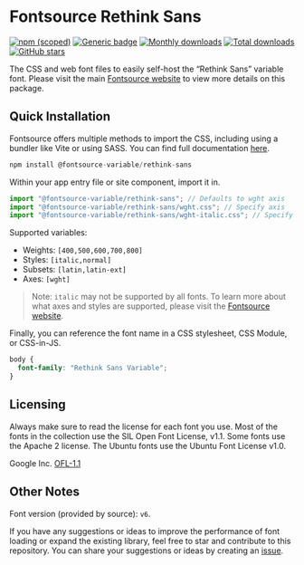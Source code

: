 # Fontsource Rethink Sans

[![npm (scoped)](https://img.shields.io/npm/v/@fontsource-variable/rethink-sans?color=brightgreen)](https://www.npmjs.com/package/@fontsource-variable/rethink-sans) [![Generic badge](https://img.shields.io/badge/fontsource-passing-brightgreen)](https://github.com/fontsource/fontsource) [![Monthly downloads](https://badgen.net/npm/dm/@fontsource-variable/rethink-sans)](https://github.com/fontsource/fontsource) [![Total downloads](https://badgen.net/npm/dt/@fontsource-variable/rethink-sans)](https://github.com/fontsource/fontsource) [![GitHub stars](https://img.shields.io/github/stars/fontsource/fontsource.svg?style=social&label=Star)](https://github.com/fontsource/fontsource/stargazers)

The CSS and web font files to easily self-host the “Rethink Sans” variable font. Please visit the main [Fontsource website](https://fontsource.org/fonts/rethink-sans) to view more details on this package.

## Quick Installation

Fontsource offers multiple methods to import the CSS, including using a bundler like Vite or using SASS. You can find full documentation [here](https://fontsource.org/docs/getting-started/introduction).

```javascript
npm install @fontsource-variable/rethink-sans
```

Within your app entry file or site component, import it in.

```javascript
import "@fontsource-variable/rethink-sans"; // Defaults to wght axis
import "@fontsource-variable/rethink-sans/wght.css"; // Specify axis
import "@fontsource-variable/rethink-sans/wght-italic.css"; // Specify axis and style
```

Supported variables:
- Weights: `[400,500,600,700,800]`
- Styles: `[italic,normal]`
- Subsets: `[latin,latin-ext]`
- Axes: `[wght]`

> Note: `italic` may not be supported by all fonts. To learn more about what axes and styles are supported, please visit the [Fontsource website](https://fontsource.org/fonts/rethink-sans).

Finally, you can reference the font name in a CSS stylesheet, CSS Module, or CSS-in-JS.

```css
body {
  font-family: "Rethink Sans Variable";
}
```

## Licensing
Always make sure to read the license for each font you use. Most of the fonts in the collection use the SIL Open Font License, v1.1. Some fonts use the Apache 2 license. The Ubuntu fonts use the Ubuntu Font License v1.0.

Google Inc.
[OFL-1.1](http://scripts.sil.org/OFL)

## Other Notes
Font version (provided by source): `v6`.

If you have any suggestions or ideas to improve the performance of font loading or expand the existing library, feel free to star and contribute to this repository. You can share your suggestions or ideas by creating an [issue](https://github.com/fontsource/fontsource/issues).
